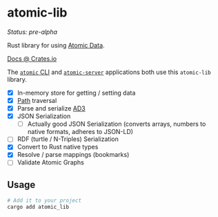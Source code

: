 # atomic-lib

_Status: pre-alpha_

Rust library for using [Atomic Data](https://docs.atomicdata.dev).

[Docs @ Crates.io](https://crates.io/crates/atomic_lib)

The [`atomic` CLI](../cli/readme.md) and [`atomic-server`](../server/readme.md) applications both use this `atomic-lib` library.

- [x] In-memory store for getting / setting data
- [x] [Path](https://docs.atomicdata.dev/core/paths.html) traversal
- [x] Parse and serialize [AD3](https://docs.atomicdata.dev/core/serialization.html)
- [x] JSON Serialization
  - [ ] Actually good JSON Serialization (converts arrays, numbers to native formats, adheres to JSON-LD)
- [ ] RDF (turtle / N-Triples) Serialization
- [x] Convert to Rust native types
- [x] Resolve / parse mappings (bookmarks)
- [ ] Validate Atomic Graphs

## Usage

```sh
# Add it to your project
cargo add atomic_lib
```

```rs

```
